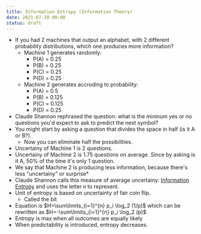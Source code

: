 ```yaml
---
title: Information Entropy (Information Theory)
date: 2021-07-28 00:00
status: draft
---
```


* If you had 2 machines that output an alphabet, with 2 different probability distributions, which one produces more information?
    * Machine 1 generates randomly:
        * P(A) = 0.25
        * P(B) = 0.25
        * P(C) = 0.25
        * P(D) = 0.25
    * Machine 2 generates accroding to probability: 
        * P(A) = 0.5
        * P(B) = 0.125
        * P(C) = 0.125
        * P(D) = 0.25
 * Claude Shannon rephrased the question: what is the mininum yes or no questions you'd expect to ask to predict the next symbol?
 * You might start by asking a question that divides the space in half (is it A or B?).
     * Now you can eliminate half the possibilities. 
 * Uncertainy of Machine 1 is 2 questions.
 * Uncertainy of Machine 2 is 1.75 questions on average. Since by asking is it A, 50% of the time it's only 1 question.
 * We say that Machine 2 is producing less information, because there's less "uncertainy" or surprise*
* Claude Shannon calls this measure of average uncertainy: [Information Entropy](../../../../permanent/information-entropy.md) and uses the letter `H` to represent.
* Unit of entropy is based on uncertainty of fair coin flip.
    * Called the bit
* Equation is $H=\sum\limits_{i=1}^{n} p_i \log_2 (1/p)$ which can be rewritten as $H=-\sum\limits_{i=1}^{n} p_i \log_2 (p)$
* Entropy is max when all outcomes are equally likely
* When predictability is introduced, entropy decreases.
